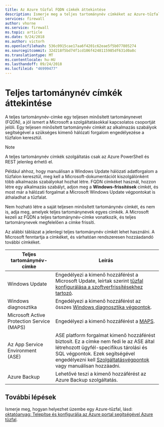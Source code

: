 ```yaml
---
title: Az Azure tűzfal FQDN címkék áttekintése
description: Ismerje meg a teljes tartománynév címkéket az Azure-tűzfal
services: firewall
author: vhorne
ms.service: firewall
ms.topic: article
ms.date: 9/24/2018
ms.author: victorh
ms.openlocfilehash: 536c0915cae17aa6f4201c62eae5f5b077805274
ms.sourcegitcommit: 32d218f5bd74f1cd106f4248115985df631d0a8c
ms.translationtype: MT
ms.contentlocale: hu-HU
ms.lasthandoff: 09/24/2018
ms.locfileid: "46999477"
---
```

# <a name="fqdn-tags-overview"></a>Teljes tartománynév címkék áttekintése

A teljes tartománynév-címke egy teljesen minősített tartománynevet (FQDN), a jól ismert a Microsoft a szolgáltatásokkal kapcsolatos csoportját jelöli. Egy teljesen minősített tartománynév címkét az alkalmazás szabályok segítségével a szükséges kimenő hálózati forgalom engedélyezése a tűzfalon keresztül.

>[!NOTE]
>A teljes tartománynév címkék szolgáltatás csak az Azure PowerShell és REST jelenleg érhető el.

Például ahhoz, hogy manuálisan a Windows Update hálózati adatforgalom a tűzfalon keresztül, meg kell a Microsoft-dokumentációt kiszolgálónként több alkalmazás szabályokat hozhat létre. FQDN címkéket használ, hozzon létre egy alkalmazás szabályt, adjon meg a **Windows-frissítések** címkét, és most már a hálózati forgalmat a Microsoft Windows Update végpontokat is áthaladhat a tűzfalat.

Nem hozható létre a saját teljesen minősített tartománynév címkét, és nem is, adja meg, amelyek teljes tartománynevek egyes címkék. A Microsoft kezeli az FQDN a teljes tartománynév-címke vonatkozik, és teljes tartománynevek megfelelően a címke frissíti. 

<!--- screenshot of application rule with a FQDN tag.-->

Az alábbi táblázat a jelenlegi teljes tartománynév címkét lehet használni. A Microsoft fenntartja a címkéket, és várhatóan rendszeresen hozzáadandó további címkéket.

|Teljes tartománynév-címke  |Leírás  |
|---------|---------|
|Windows Update     |Engedélyezi a kimenő hozzáférést a Microsoft Update, leírtak szerint [tűzfal konfigurálása a szoftverfrissítésekhez tartozó](https://technet.microsoft.com/library/bb693717.aspx).|
|Windows diagnosztika|Engedélyezi a kimenő hozzáférést az összes [Windows diagnosztika végpontok](https://docs.microsoft.com/windows/privacy/configure-windows-diagnostic-data-in-your-organization#endpoints).|
|Microsoft Active Protection Service (MAPS)|Engedélyezi a kimenő hozzáférést a [MAPS](https://cloudblogs.microsoft.com/enterprisemobility/2016/05/31/important-changes-to-microsoft-active-protection-service-maps-endpoint/).|
|Az App Service Environment (ASE)|ASE platform forgalmat kimenő hozzáférést biztosít. Ez a címke nem fedi le az ASE által létrehozott ügyfél-specifikus tárolási és SQL végpontok. Ezek segítségével engedélyezni kell [Szolgáltatásvégpontok](../virtual-network/tutorial-restrict-network-access-to-resources.md) vagy manuálisan hozzáadni.|
|Azure Backup|Lehetővé teszi a kimenő hozzáférést az Azure Backup szolgáltatás.

## <a name="next-steps"></a>További lépések

Ismerje meg, hogyan helyezhet üzembe egy Azure-tűzfal, lásd: [oktatóanyag: Telepítse és konfigurálja az Azure portal segítségével Azure tűzfal](tutorial-firewall-deploy-portal.md).